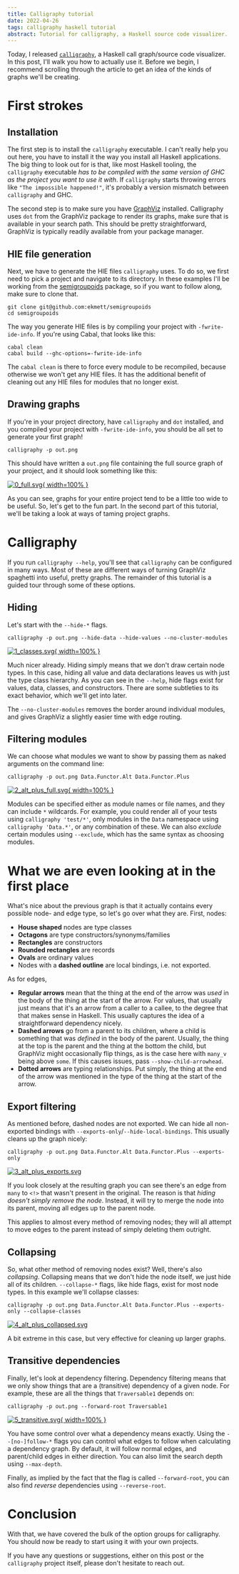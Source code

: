 ```yaml
---
title: Calligraphy tutorial
date: 2022-04-26
tags: calligraphy haskell tutorial
abstract: Tutorial for calligraphy, a Haskell source code visualizer.
---
```


Today, I released [`calligraphy`](https://github.com/jonascarpay/calligraphy), a Haskell call graph/source code visualizer.
In this post, I'll walk you how to actually use it.
Before we begin, I recommend scrolling through the article to get an idea of the kinds of graphs we'll be creating.

# First strokes

## Installation

The first step is to install the `calligraphy` executable.
I can't really help you out here, you have to install it the way you install all Haskell applications.
The big thing to look out for is that, like most Haskell tooling, the `calligraphy` executable _has to be compiled with the same version of GHC as the project you want to use it with_.
If `calligraphy` starts throwing errors like `"The impossible happened!"`, it's probably a version mismatch between `calligraphy` and GHC.

The second step is to make sure you have [GraphViz](https://graphviz.org/) installed.
Calligraphy uses `dot` from the GraphViz package to render its graphs, make sure that is available in your search path.
This should be pretty straightforward, GraphViz is typically readily available from your package manager.

## HIE file generation

Next, we have to generate the HIE files `calligraphy` uses.
To do so, we first need to pick a project and navigate to its directory.
In these examples I'll be working from the [semigroupoids](https://github.com/ekmett/semigroupoids) package, so if you want to follow along, make sure to clone that.

```
git clone git@github.com:ekmett/semigroupoids
cd semigroupoids
```

The way you generate HIE files is by compiling your project with `-fwrite-ide-info`.
If you're using Cabal, that looks like this:

```
cabal clean
cabal build --ghc-options=-fwrite-ide-info
```
The `cabal clean` is there to force every module to be recompiled, because otherwise we won't get any HIE files.
It has the additional benefit of cleaning out any HIE files for modules that no longer exist.

## Drawing graphs

If you're in your project directory, have `calligraphy` and `dot` installed, and you compiled your project with `-fwrite-ide-info`, you should be all set to generate your first graph!

```
calligraphy -p out.png
```

This should have written a `out.png` file containing the full source graph of your project, and it should look something like this:

[![0_full.svg](../assets/2022-04-26-calligraphy-tutorial/0_full.svg){ width=100% }](../assets/2022-04-26-calligraphy-tutorial/0_full.svg)

As you can see, graphs for your entire project tend to be a little too wide to be useful.
So, let's get to the fun part.
In the second part of this tutorial, we'll be taking a look at ways of taming project graphs.

# Calligraphy

If you run `calligraphy --help`, you'll see that `calligraphy` can be configured in many ways.
Most of these are different ways of turning GraphViz spaghetti into useful, pretty graphs.
The remainder of this tutorial is a guided tour through some of these options.

## Hiding

Let's start with the `--hide-*` flags.

```
calligraphy -p out.png --hide-data --hide-values --no-cluster-modules
```

[![1_classes.svg](../assets/2022-04-26-calligraphy-tutorial/1_classes.svg){ width=100% }](../assets/2022-04-26-calligraphy-tutorial/1_classes.svg)

Much nicer already.
Hiding simply means that we don't draw certain node types.
In this case, hiding all value and data declarations leaves us with just the type class hierarchy.
As you can see in the `--help`, hide flags exist for values, data, classes, and constructors.
There are some subtleties to its exact behavior, which we'll get into later.

The `--no-cluster-modules` removes the border around individual modules, and gives GraphViz a slightly easier time with edge routing.

## Filtering modules

We can choose what modules we want to show by passing them as naked arguments on the command line:

```
calligraphy -p out.png Data.Functor.Alt Data.Functor.Plus
```

[![2_alt_plus_full.svg](../assets/2022-04-26-calligraphy-tutorial/2_alt_plus_full.svg){ width=100% }](../assets/2022-04-26-calligraphy-tutorial/2_alt_plus_full.svg)

Modules can be specified either as module names or file names, and they can include `*` wildcards.
For example, you could render all of your tests using `calligraphy 'test/*'`, only modules in the `Data` namespace using `calligraphy 'Data.*'`, or any combination of these.
We can also _exclude_ certain modules using `--exclude`, which has the same syntax as choosing modules.

# What we are even looking at in the first place

What's nice about the previous graph is that it actually contains every possible node- and edge type, so let's go over what they are.
First, nodes:

- **House shaped** nodes are type classes
- **Octagons** are type constructors/synonyms/families
- **Rectangles** are constructors
- **Rounded rectangles** are records
- **Ovals** are ordinary values
- Nodes with a **dashed outline** are local bindings, i.e. not exported.

As for edges,

- **Regular arrows** mean that the thing at the end of the arrow was _used_ in the body of the thing at the start of the arrow.
For values, that usually just means that it's an arrow from a caller to a callee, to the degree that that makes sense in Haskell.
This usually captures the idea of a straightforward dependency nicely.
- **Dashed arrows** go from a parent to its children, where a child is something that was _defined_ in the body of the parent.
Usually, the thing at the top is the parent and the thing at the bottom the child, but GraphViz might occasionally flip things, as is the case here with `many_v` being above `some`.
If this causes issues, pass `--show-child-arrowhead`.
- **Dotted arrows** are typing relationships.
Put simply, the thing at the end of the arrow was mentioned in the type of the thing at the start of the arrow.


## Export filtering

As mentioned before, dashed nodes are not exported.
We can hide all non-exported bindings with `--exports-only`/`--hide-local-bindings`.
This usually cleans up the graph nicely:

```
calligraphy -p out.png Data.Functor.Alt Data.Functor.Plus --exports-only
```

[![3_alt_plus_exports.svg](../assets/2022-04-26-calligraphy-tutorial/3_alt_plus_exports.svg)](../assets/2022-04-26-calligraphy-tutorial/3_alt_plus_exports.svg)

If you look closely at the resulting graph you can see there's an edge from `many` to `<!>` that wasn't present in the original.
The reason is that _hiding doesn't simply remove the node_.
Instead, it will try to merge the node into its parent, moving all edges up to the parent node.

This applies to almost every method of removing nodes; they will all attempt to move edges to the parent instead of simply deleting them outright.

## Collapsing

So, what other method of removing nodes exist?
Well, there's also _collapsing_.
Collapsing means that we don't hide the node itself, we just hide all of its children.
`--collapse-*` flags, like hide flags, exist for most node types.
In this example we'll collapse classes:

```
calligraphy -p out.png Data.Functor.Alt Data.Functor.Plus --exports-only --collapse-classes
```

[![4_alt_plus_collapsed.svg](../assets/2022-04-26-calligraphy-tutorial/4_alt_plus_collapsed.svg)](../assets/2022-04-26-calligraphy-tutorial/4_alt_plus_collapsed.svg)

A bit extreme in this case, but very effective for cleaning up larger graphs.

## Transitive dependencies

Finally, let's look at dependency filtering.
Dependency filtering means that we only show things that are a (transitive) dependency of a given node.
For example, these are all the things that `Traversable1` depends on:

```
calligraphy -p out.png --forward-root Traversable1
```

[![5_transitive.svg](../assets/2022-04-26-calligraphy-tutorial/5_transitive.svg){ width=100% }](../assets/2022-04-26-calligraphy-tutorial/5_transitive.svg)

You have some control over what a dependency means exactly.
Using the `--[no-]follow-*` flags you can control what edges to follow when calculating a dependency graph.
By default, it will follow normal edges, and parent/child edges in either direction.
You can also limit the search depth using `--max-depth`.

Finally, as implied by the fact that the flag is called `--forward-root`, you can also find _reverse_ dependencies using `--reverse-root`.

# Conclusion

With that, we have covered the bulk of the option groups for calligraphy.
You should now be ready to start using it with your own projects.

If you have any questions or suggestions, either on this post or the `calligraphy` project itself, please don't hesitate to reach out.
